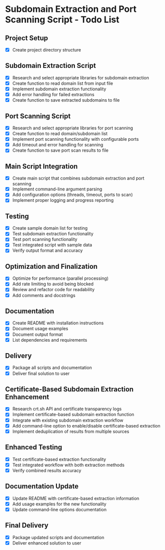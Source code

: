 # Subdomain Extraction and Port Scanning Script - Todo List

## Project Setup
- [x] Create project directory structure

## Subdomain Extraction Script
- [x] Research and select appropriate libraries for subdomain extraction
- [x] Create function to read domain list from input file
- [x] Implement subdomain extraction functionality
- [x] Add error handling for failed extractions
- [x] Create function to save extracted subdomains to file

## Port Scanning Script
- [x] Research and select appropriate libraries for port scanning
- [x] Create function to read domain/subdomain list
- [x] Implement port scanning functionality with configurable ports
- [x] Add timeout and error handling for scanning
- [x] Create function to save port scan results to file

## Main Script Integration
- [x] Create main script that combines subdomain extraction and port scanning
- [x] Implement command-line argument parsing
- [x] Add configuration options (threads, timeout, ports to scan)
- [x] Implement proper logging and progress reporting

## Testing
- [x] Create sample domain list for testing
- [x] Test subdomain extraction functionality
- [x] Test port scanning functionality
- [x] Test integrated script with sample data
- [x] Verify output format and accuracy

## Optimization and Finalization
- [x] Optimize for performance (parallel processing)
- [x] Add rate limiting to avoid being blocked
- [x] Review and refactor code for readability
- [x] Add comments and docstrings

## Documentation
- [x] Create README with installation instructions
- [x] Document usage examples
- [x] Document output format
- [x] List dependencies and requirements

## Delivery
- [x] Package all scripts and documentation
- [x] Deliver final solution to user

## Certificate-Based Subdomain Extraction Enhancement
- [x] Research crt.sh API and certificate transparency logs
- [x] Implement certificate-based subdomain extraction function
- [x] Integrate with existing subdomain extraction workflow
- [x] Add command-line option to enable/disable certificate-based extraction
- [x] Implement deduplication of results from multiple sources

## Enhanced Testing
- [x] Test certificate-based extraction functionality
- [x] Test integrated workflow with both extraction methods
- [x] Verify combined results accuracy

## Documentation Update
- [x] Update README with certificate-based extraction information
- [x] Add usage examples for the new functionality
- [x] Update command-line options documentation

## Final Delivery
- [x] Package updated scripts and documentation
- [x] Deliver enhanced solution to user
